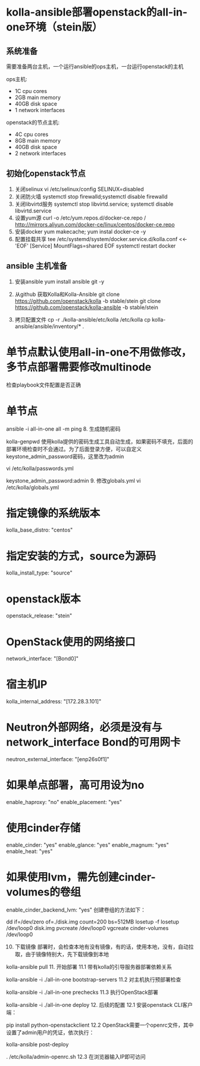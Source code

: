 # kolla-ansible部署openstack的all-in-one环境（stein版）

## 系统准备

需要准备两台主机，一个运行ansible的ops主机，一台运行openstack的主机

ops主机: 
  * 1C cpu cores
  * 2GB main memory
  * 40GB disk space
  * 1 network interfaces

openstack的节点主机:

  * 4C cpu cores
  * 8GB main memory
  * 40GB disk space
  * 2 network interfaces

## 初始化openstack节点

1. 关闭selinux      vi /etc/selinux/config SELINUX=disabled
2. 关闭防火墙       systemctl stop firewalld;systemctl disable firewalld
3. 关闭libvirtd服务 systemctl stop libvirtd.service; systemctl disable libvirtd.service
4. 设置yum源        curl -o /etc/yum.repos.d/docker-ce.repo / http://mirrors.aliyun.com/docker-ce/linux/centos/docker-ce.repo 
5. 安装docker       yum makecache; yum instal docker-ce -y 
6. 配置挂载共享
tee /etc/systemd/system/docker.service.d/kolla.conf <<-'EOF'
[Service]
MountFlags=shared
EOF
systemctl restart docker

## ansible 主机准备

1. 安装ansible
yum install ansible git -y
2. 从github 获取Kolla和Kolla-Ansible
git clone https://github.com/openstack/kolla -b stable/stein
git clone https://github.com/openstack/kolla-ansible -b stable/stein

3. 拷贝配置文件
cp -r ./kolla-ansible/etc/kolla /etc/kolla 
cp kolla-ansible/ansible/inventory/* .

# 单节点默认使用all-in-one不用做修改，多节点部署需要修改multinode
检查playbook文件配置是否正确

# 单节点
ansible -i all-in-one all -m ping
8. 生成随机密码

kolla-genpwd
使用kolla提供的密码生成工具自动生成，如果密码不填充，后面的部署环境检查时不会通过。为了后面登录方便，可以自定义keystone_admin_password密码，这里改为admin

vi /etc/kolla/passwords.yml

keystone_admin_password:admin
9. 修改globals.yml
vi /etc/kolla/globals.yml

# 指定镜像的系统版本
kolla_base_distro: "centos"

# 指定安装的方式，source为源码
kolla_install_type: "source"

# openstack版本
openstack_release: "stein"

# OpenStack使用的网络接口

network_interface: "[Bond0]"

# 宿主机IP
kolla_internal_address: "[172.28.3.101]"

# Neutron外部网络，必须是没有与network_interface Bond的可用网卡
neutron_external_interface: "[enp26s0f1]"

# 如果单点部署，高可用设为no
enable_haproxy: "no"
enable_placement: "yes"

# 使用cinder存储
enable_cinder: "yes"
enable_glance: "yes"
enable_magnum: "yes"
enable_heat: "yes"

# 如果使用lvm，需先创建cinder-volumes的卷组
enable_cinder_backend_lvm: "yes"
创建卷组的方法如下：

dd if=/dev/zero of=./disk.img count=200 bs=512MB
losetup -f
losetup /dev/loop0 disk.img
pvcreate /dev/loop0
vgcreate cinder-volumes /dev/loop0

10. 下载镜像
部署时，会检查本地有没有镜像，有的话，使用本地，没有，自动拉取，由于镜像特别大，先下载镜像到本地

kolla-ansible pull
11. 开始部署
11.1 带有kolla的引导服务器部署依赖关系

kolla-ansible -i ./all-in-one bootstrap-servers
11.2 对主机执行预部署检查

kolla-ansible -i ./all-in-one prechecks
11.3 执行OpenStack部署

kolla-ansible -i ./all-in-one deploy
12. 后续的配置
12.1 安装openstack CLI客户端：

pip install python-openstackclient
12.2 OpenStack需要一个openrc文件，其中设置了admin用户的凭证，依次执行：

kolla-ansible post-deploy 

. /etc/kolla/admin-openrc.sh
12.3 在浏览器输入IP即可访问

